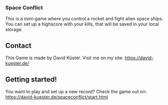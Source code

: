 ### Space Conflict
This is a mini-game where you control a rocket and fight alien space ships. You can set up a highscore with your kills, that will be saved in your local storage.

## Contact
This Game is made by David Küster.
Visit me on my site: https://david-kuester.de/

## Getting started!
You want to play and set up a new record?
Check the game out on: https://david-kuester.de/spaceconflict/start.html

